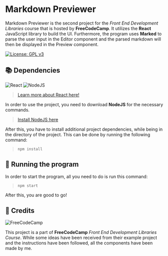 # Markdown Previewer

Markdown Previewer is the second project for the *Front End Development Libraries* course that is hosted by **FreeCodeCamp**.
It utilizes the **React** JavaScript library to build the UI. Furthermore, the program uses **Marked** to parse the user 
input in the Editor component and the parsed markdown will then be displayed in the Preview component.

[![License: GPL v3](https://img.shields.io/badge/License-GPLv3-blue.svg)](https://www.gnu.org/licenses/gpl-3.0)


📚 Dependencies
---
![React](https://img.shields.io/badge/react-%2320232a.svg?style=for-the-badge&logo=react&logoColor=%2361DAFB)
![NodeJS](https://img.shields.io/badge/node.js-6DA55F?style=for-the-badge&logo=node.js&logoColor=white)

> [Learn more about React here!](https://react.dev/)

In order to use the project, you need to download **NodeJS** for the necessary commands.
> [Install NodeJS here](https://nodejs.org/en/)

After this, you have to install additional project dependencies, while being in the directory of the project.
This can be done by running the following command:
> `npm install`

🚀 Running the program
---

In order to start the program, all you need to do is run this command:
> `npm start`

After this, you are good to go!

🙏 Credits
---
![FreeCodeCamp](https://img.shields.io/badge/Freecodecamp-%23123.svg?&style=for-the-badge&logo=freecodecamp&logoColor=green)

This project is a part of **FreeCodeCamp** *Front End Development Libraries Course*. While some ideas have been received from
their example project and the instructions have been followed, all the components have been made by me.

